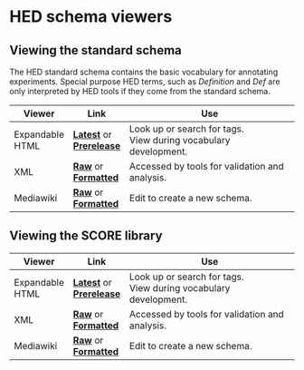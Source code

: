 # HED schema viewers
 
## Viewing the standard schema

The HED standard schema contains the basic vocabulary for annotating experiments.
Special purpose HED terms, such as *Definition* and *Def* are only interpreted by HED tools
if they come from the standard schema.

| Viewer | Link | Use |
| ------ | ---- | --- |
|Expandable<br/>HTML | [**Latest**](http://www.hedtags.org/display_hed.html) or<br/> [**Prerelease**](https://www.hedtags.org/display_hed_prelease.html) | Look up or search for tags.<br/>View during vocabulary development. |
| XML | [**Raw**](https://raw.githubusercontent.com/hed-standard/hed-schemas/main/standard_schema/hedxml/HED8.1.0.xml) or</br>[**Formatted**](https://github.com/hed-standard/hed-schemas/blob/main/standard_schema/hedxml/HED8.1.0.xml) | Accessed by tools for validation and analysis. |
| Mediawiki | [**Raw**](https://raw.githubusercontent.com/hed-standard/hed-schemas/main/standard_schema/hedwiki/HED8.1.0.mediawiki) or<br/> [**Formatted**](https://github.com/hed-standard/hed-schemas/blob/main/standard_schema/hedwiki/HED8.1.0.mediawiki) |  Edit to create a new schema. |


## Viewing the SCORE library

| Viewer | Link | Use |
| ------ | ---- |  --- |
|Expandable<br/>HTML | [**Latest**](https://www.hedtags.org/display_hed_score.html) or<br/> [**Prerelease**](https://www.hedtags.org/display_hed_score_prerelease.html) | Look up or search for tags.<br/>View during vocabulary development. |
| XML | [**Raw**](https://raw.githubusercontent.com/hed-standard/hed-schemas/main/library_schemas/score/hedxml/HED_score_0.0.1.xml) or<br/>[**Formatted**](https://github.com/hed-standard/hed-schemas/blob/main/library_schemas/score/hedxml/HED_score_0.0.1.xml) | Accessed by tools for validation and analysis. |
| Mediawiki | [**Raw**](https://raw.githubusercontent.com/hed-standard/hed-schemas/main/library_schemas/score/hedwiki/HED_score_0.0.1.mediawiki) or<br/> [**Formatted**](https://github.com/hed-standard/hed-schemas/blob/main/library_schemas/score/hedwiki/HED_score_0.0.1.mediawiki) |  Edit to create a new schema.  |

